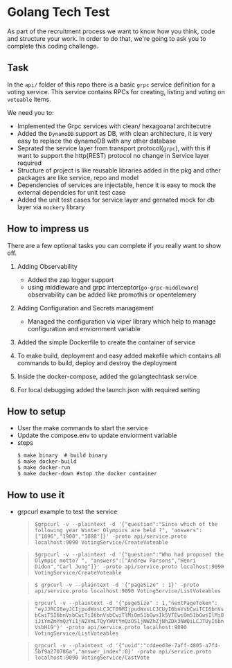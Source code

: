 # Golang Tech Test

As part of the recruitment process we want to know how you think, code and structure your work.
In order to do that, we're going to ask you to complete this coding challenge.

## Task

In the `api/` folder of this repo there is a basic `grpc` service definition for a voting service.
This service contains RPCs for creating, listing and voting on `voteable` items.

We need you to:
- Implemented the Grpc services with clean/ hexagoanal architecutre 
- Added the `DynamoDB` support as DB, with clean architecture, it is very easy to replace the dynamoDB with any other database
- Seprated the service layer from transport protocol(`grpc`), with this if want to support the http(REST) protocol no change in 
  Service layer required
- Structure of project is like reusable libraries added in the pkg and other packages are like service, repo and model 
- Dependencies of services are injectable, hence it is easy to mock the external dependcies for unit test case 
- Added the unit test cases for service layer and gernated mock for db layer via `mockery` library 


## How to impress us

There are a few optional tasks you can complete if you really want to show off.

1. Adding Observability 

    - Added the zap logger support 
    - using middleware and grpc interceptor(`go-grpc-middleware`) observability can be added like promothis or opentelemery 

2. Adding Configuration and Secrets management
    - Managed the configuration via viper library which help to manage configuration and enviornment variable
3. Added the simple Dockerfile to create the container of service
4. To make build, deployment and easy added makefile which contains all commands to build, deploy and destroy the deployment
5. Inside the docker-compose, added the golangtechtask service 
6. For local debugging added the launch.json with required setting 



## How to setup 
 - User the make commands to start the service
 - Update the compose.env to update enviorment variable
 - steps 
      ```
      $ make binary  # build binary
      $ make docker-build
      $ make docker-run
      $ make docker-down #stop the docker container

## How to use it 
- grpcurl example to test the service
  > ```$grpcurl -v --plaintext -d '{"question":"Since which of the following year Winter Olympics are held ?", "answers":["1896","1900","1888"]}' -proto api/service.proto localhost:9090 VotingService/CreateVoteable ```

  > ```$grpcurl -v --plaintext -d '{"question":"Who had proposed the Olympic motto? ", "answers":["Andrew Parsons","Henri Didon","Carl Jung"]}' -proto api/service.proto localhost:9090 VotingService/CreateVoteable ```
  
  > ``` $ grpcurl -v --plaintext -d '{"pageSize" : 1}' -proto api/service.proto localhost:9090 VotingService/ListVoteables ```

  > ``` grpcurl -v --plaintext -d '{"pageSize" : 1,"nextPageToken": "eyJJRCI6eyJCIjpudWxsLCJCT09MIjpudWxsLCJCUyI6bnVsbCwiTCI6bnVsbCwiTSI6bnVsbCwiTiI6bnVsbCwiTlMiOm51bGwsIk5VTEwiOm51bGwsIlMiOiJiYmZmYmQzYi1jN2VmLTQyYWUtYmQzOS1jNWZhZjNhZDk3NWQiLCJTUyI6bnVsbH19"}' -proto api/service.proto localhost:9090 VotingService/ListVoteables ```

  > ```grpcurl -v --plaintext -d '{"uuid":"cd4eed3e-7aff-4805-a7f4-5bf9a270786a","answer_index":0}' -proto api/service.proto localhost:9090 VotingService/CastVote ```

